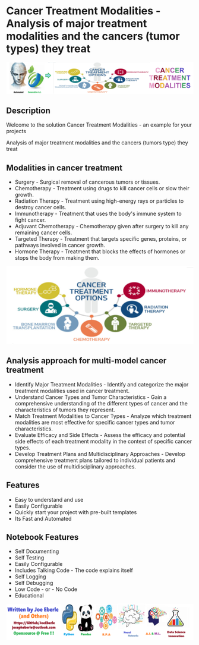 
# Cancer Treatment Modalities - Analysis of major treatment modalities and the cancers (tumor types) they treat

![Code Logo](code.png)
## Description

Welcome to the solution Cancer Treatment Modalities - an example for your projects

Analysis of major treatment modalities and the cancers (tumors type) they treat

## Modalities in cancer treatment
- Surgery - Surgical removal of cancerous tumors or tissues.
- Chemotherapy - Treatment using drugs to kill cancer cells or slow their growth.
- Radiation Therapy - Treatment using high-energy rays or particles to destroy cancer cells.
- Immunotherapy - Treatment that uses the body's immune system to fight cancer.
- Adjuvant Chemotherapy - Chemotherapy given after surgery to kill any remaining cancer cells.
- Targeted Therapy - Treatment that targets specific genes, proteins, or pathways involved in cancer growth.
- Hormone Therapy - Treatment that blocks the effects of hormones or stops the body from making them.

![Code Sample](sample.png)

## Analysis approach for multi-model cancer treatment
- Identify Major Treatment Modalities - Identify and categorize the major treatment modalities used in cancer treatment.
- Understand Cancer Types and Tumor Characteristics - Gain a comprehensive understanding of the different types of cancer and the characteristics of tumors they represent.
-  Match Treatment Modalities to Cancer Types - Analyze which treatment modalities are most effective for specific cancer types and tumor  characteristics.
-  Evaluate Efficacy and Side Effects - Assess the efficacy and potential side effects of each treatment modality in the context of specific cancer types.
-  Develop Treatment Plans and Multidisciplinary Approaches - Develop comprehensive treatment plans tailored to individual patients and consider the use of multidisciplinary approaches.

    
## Features
- Easy to understand and use  
- Easily Configurable 
- Quickly start your project with pre-built templates
- Its Fast and Automated
    
## Notebook Features
- Self Documenting 
- Self Testing 
- Easily Configurable
- Includes Talking Code - The code explains itself
- Self Logging 
- Self Debugging 
- Low Code - or - No Code
- Educational 
    
![Code Logo](developer.png)
    
